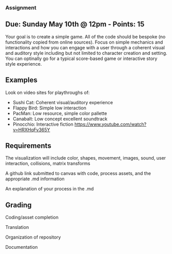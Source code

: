 ### Assignment
## Due: Sunday May 10th @ 12pm - Points: 15

  Your goal is to create a simple game.  All of the code should be bespoke (no functionality copied
from	online sources). Focus on simple mechanics and interactions and how you can engage with a user through a coherent visual and auditory style including but not limited to character creation and setting.  You can optinally go for a typical score-based game or interactive story style experience.

## Examples

Look on video sites for playthroughs of:
* Sushi Cat: Coherent visual/auditory experience
* Flappy Bird: Simple low interaction 
* PacMan: Low resource, simple color pallette
* Canabalt: Low concept excellent soundtrack
* Pinocchio: Interactive fiction https://www.youtube.com/watch?v=HRXHqFv365Y

## Requirements

The visualization will include color, shapes, movement, images, sound, user interaction, collisions, matrix transforms

A github link submitted to canvas with code, process assets, and the appropriate .md information

An explanation of your process in the .md

## Grading

Coding/asset completion

Translation

Organization of repository

Documentation
